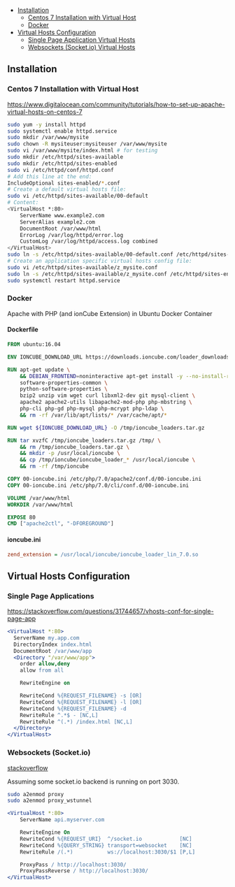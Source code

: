 - [Installation](#installation)
  - [Centos 7 Installation with Virtual Host](#centos-7-installation-with-virtual-host)
  - [Docker](#docker)
- [Virtual Hosts Configuration](#virtual-hosts-configuration)
  - [Single Page Application Virtual Hosts](#single-page-applications)
  - [Websockets (Socket.io) Virtual Hosts](#websockets-socketio)

## Installation

### Centos 7 Installation with Virtual Host

https://www.digitalocean.com/community/tutorials/how-to-set-up-apache-virtual-hosts-on-centos-7


```bash
sudo yum -y install httpd
sudo systemctl enable httpd.service
sudo mkdir /var/www/mysite
sudo chown -R mysiteuser:mysiteuser /var/www/mysite
sudo vi /var/www/mysite/index.html # for testing
sudo mkdir /etc/httpd/sites-available
sudo mkdir /etc/httpd/sites-enabled
sudo vi /etc/httpd/conf/httpd.conf
# Add this line at the end:
IncludeOptional sites-enabled/*.conf
# Create a default virtual hosts file:
sudo vi /etc/httpd/sites-available/00-default
# Content:
<VirtualHost *:80>
    ServerName www.example2.com
    ServerAlias example2.com
    DocumentRoot /var/www/html
    ErrorLog /var/log/httpd/error.log
    CustomLog /var/log/httpd/access.log combined
</VirtualHost>
sudo ln -s /etc/httpd/sites-available/00-default.conf /etc/httpd/sites-enabled/
# Create an application specific virtual hosts config file:
sudo vi /etc/httpd/sites-available/z_mysite.conf
sudo ln -s /etc/httpd/sites-available/z_mysite.conf /etc/httpd/sites-enabled/
sudo systemctl restart httpd.service
```

### Docker

Apache with PHP (and ionCube Extension) in Ubuntu Docker Container

#### Dockerfile

```dockerfile
FROM ubuntu:16.04

ENV IONCUBE_DOWNLOAD_URL https://downloads.ioncube.com/loader_downloads/ioncube_loaders_lin_x86-64.tar.gz

RUN apt-get update \
    && DEBIAN_FRONTEND=noninteractive apt-get install -y --no-install-recommends \
    software-properties-common \
    python-software-properties \
    bzip2 unzip vim wget curl libxml2-dev git mysql-client \
    apache2 apache2-utils libapache2-mod-php php-mbstring \
    php-cli php-gd php-mysql php-mcrypt php-ldap \
    && rm -rf /var/lib/apt/lists/* /var/cache/apt/*

RUN wget ${IONCUBE_DOWNLOAD_URL} -O /tmp/ioncube_loaders.tar.gz

RUN tar xvzfC /tmp/ioncube_loaders.tar.gz /tmp/ \
    && rm /tmp/ioncube_loaders.tar.gz \
    && mkdir -p /usr/local/ioncube \
    && cp /tmp/ioncube/ioncube_loader_* /usr/local/ioncube \
    && rm -rf /tmp/ioncube

COPY 00-ioncube.ini /etc/php/7.0/apache2/conf.d/00-ioncube.ini
COPY 00-ioncube.ini /etc/php/7.0/cli/conf.d/00-ioncube.ini

VOLUME /var/www/html
WORKDIR /var/www/html

EXPOSE 80
CMD ["apache2ctl", "-DFOREGROUND"]
```

#### ioncube.ini

```ini
zend_extension = /usr/local/ioncube/ioncube_loader_lin_7.0.so
```

## Virtual Hosts Configuration

### Single Page Applications

https://stackoverflow.com/questions/31744657/vhosts-conf-for-single-page-app

```apache
<VirtualHost *:80>
  ServerName my.app.com
  DirectoryIndex index.html
  DocumentRoot /var/www/app
  <Directory "/var/www/app">
    order allow,deny
    allow from all

    RewriteEngine on

    RewriteCond %{REQUEST_FILENAME} -s [OR]
    RewriteCond %{REQUEST_FILENAME} -l [OR]
    RewriteCond %{REQUEST_FILENAME} -d
    RewriteRule ^.*$ - [NC,L]
    RewriteRule ^(.*) /index.html [NC,L]
  </Directory>
</VirtualHost>
```


### Websockets (Socket.io)

[stackoverflow](https://stackoverflow.com/questions/27526281/websockets-and-apache-proxy-how-to-configure-mod-proxy-wstunnel/27534443#27534443
)

Assuming some socket.io backend is running on port 3030.

```bash
sudo a2enmod proxy
sudo a2enmod proxy_wstunnel
```


```apache
<VirtualHost *:80>
    ServerName api.myserver.com

    RewriteEngine On
    RewriteCond %{REQUEST_URI}  ^/socket.io            [NC]
    RewriteCond %{QUERY_STRING} transport=websocket    [NC]
    RewriteRule /(.*)           ws://localhost:3030/$1 [P,L]

    ProxyPass / http://localhost:3030/
    ProxyPassReverse / http://localhost:3030/
</VirtualHost>
```
